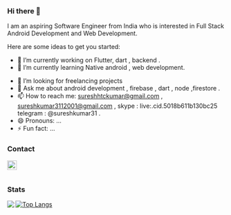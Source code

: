 ### Hi there 👋


<!-- **SureshKumar311/sureshkumar311** is a ✨ _special_ ✨ repository because its `README.md` (this file) appears on your GitHub profile.
 -->

I am an aspiring Software Engineer from India who is interested in Full Stack Android Development and Web Development.

Here are some ideas to get you started:

- 🔭 I’m currently working on Flutter, dart , backend .
- 🌱 I’m currently learning Native android , web development.
<!-- - 👯 I’m looking to collaborate on  -->
- 🤔 I’m looking for freelancing projects 
- 💬 Ask me about android development , firebase , dart , node ,firestore .
- 📫 How to reach me: sureshhtckumar@gmail.com , sureshkumar3112001@gmail.com , skype :  live:.cid.5018b611b130bc25
 telegram : @sureshkumar31 .
- 😄 Pronouns: ...
- ⚡ Fun fact: ...


### Contact
[<img align="left" alt="anish-m-code | LinkedIn" width="22px" src="https://cdn.jsdelivr.net/npm/simple-icons@v3/icons/linkedin.svg" />](www.linkedin.com/in/sureshkumar311)
<!-- [<img align="left" alt="aneesh25861 | HackerRank" width="22px" src="https://cdn.jsdelivr.net/npm/simple-icons@v3/icons/hackerrank.svg" />](https://www.hackerrank.com/aneesh25861) -->
<!-- [<img align="left" alt="aneesh25861 | PGP KEY" width="22px" src="https://keybase.io/images/paramproofs/services/pgp/logo_black_16@2x.png" />](https://outflaw.blogspot.com/2019/12/my-pgp-key.html) -->

<br><br>

### Stats
<img align="left" src="https://github-readme-stats.vercel.app/api?username=SureshKumar311&show_icons=true&theme=tokyonight" /> 


[![Top Langs](https://github-readme-stats.vercel.app/api/top-langs/?username=SureshKumar311&hide=Shell,Makefile)](https://github.com/SureshKumar311)

